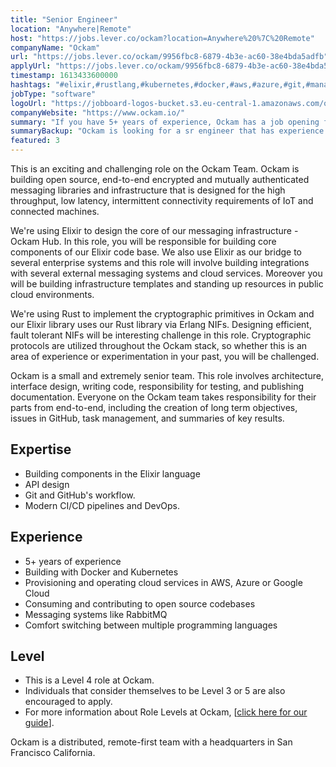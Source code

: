 ```yaml
---
title: "Senior Engineer"
location: "Anywhere|Remote"
host: "https://jobs.lever.co/ockam?location=Anywhere%20%7C%20Remote"
companyName: "Ockam"
url: "https://jobs.lever.co/ockam/9956fbc8-6879-4b3e-ac60-38e4bda5adfb"
applyUrl: "https://jobs.lever.co/ockam/9956fbc8-6879-4b3e-ac60-38e4bda5adfb/apply"
timestamp: 1613433600000
hashtags: "#elixir,#rustlang,#kubernetes,#docker,#aws,#azure,#git,#management,#operations"
jobType: "software"
logoUrl: "https://jobboard-logos-bucket.s3.eu-central-1.amazonaws.com/ockam"
companyWebsite: "https://www.ockam.io/"
summary: "If you have 5+ years of experience, Ockam has a job opening for a Senior Engineer"
summaryBackup: "Ockam is looking for a sr engineer that has experience in: #ui/ux, #rustlang, #git."
featured: 3
---
```


This is an exciting and challenging role on the Ockam Team. Ockam is building open source, end-to-end encrypted and mutually authenticated messaging libraries and infrastructure that is designed for the high throughput, low latency, intermittent connectivity requirements of IoT and connected machines.

We're using Elixir to design the core of our messaging infrastructure - Ockam Hub. In this role, you will be responsible for building core components of our Elixir code base. We also use Elixir as our bridge to several enterprise systems and this role will involve building integrations with several external messaging systems and cloud services. Moreover you will be building infrastructure templates and standing up resources in public cloud environments. 

We're using Rust to implement the cryptographic primitives in Ockam and our Elixir library uses our Rust library via Erlang NIFs. Designing efficient, fault tolerant NIFs will be interesting challenge in this role. Cryptographic protocols are utilized throughout the Ockam stack, so whether this is an area of experience or experimentation in your past, you will be challenged.

Ockam is a small and extremely senior team. This role involves architecture, interface design, writing code, responsibility for testing, and publishing documentation. Everyone on the Ockam team takes responsibility for their parts from end-to-end, including the creation of long term objectives, issues in GitHub, task management, and summaries of key results.

## Expertise

*   Building components in the Elixir language
*   API design
*   Git and GitHub's workflow.
*   Modern CI/CD pipelines and DevOps.

## Experience

*   5+ years of experience
*   Building with Docker and Kubernetes
*   Provisioning and operating cloud services in AWS, Azure or Google Cloud
*   Consuming and contributing to open source codebases
*   Messaging systems like RabbitMQ 
*   Comfort switching between multiple programming languages

## Level

*   This is a Level 4 role at Ockam.
*   Individuals that consider themselves to be Level 3 or 5 are also encouraged to apply.
*   For more information about Role Levels at Ockam, \[[click here for our guide](https://www.ockam.io/learn/how-to-guides/high-performance-team/engineering_levels/)\].

Ockam is a distributed, remote-first team with a headquarters in San Francisco California.
